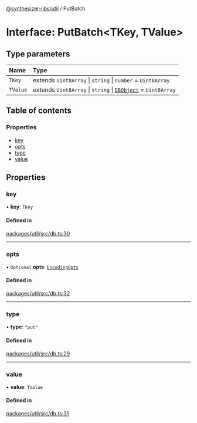 [@synthesizer-libs/util](../README.md) / PutBatch

# Interface: PutBatch<TKey, TValue\>

## Type parameters

| Name | Type |
| :------ | :------ |
| `TKey` | extends `Uint8Array` \| `string` \| `number` = `Uint8Array` |
| `TValue` | extends `Uint8Array` \| `string` \| [`DBObject`](../README.md#dbobject) = `Uint8Array` |

## Table of contents

### Properties

- [key](PutBatch.md#key)
- [opts](PutBatch.md#opts)
- [type](PutBatch.md#type)
- [value](PutBatch.md#value)

## Properties

### key

• **key**: `TKey`

#### Defined in

[packages/util/src/db.ts:30](https://github.com/ethereumjs/ethereumjs-monorepo/blob/master/packages/util/src/db.ts#L30)

___

### opts

• `Optional` **opts**: [`EncodingOpts`](../README.md#encodingopts)

#### Defined in

[packages/util/src/db.ts:32](https://github.com/ethereumjs/ethereumjs-monorepo/blob/master/packages/util/src/db.ts#L32)

___

### type

• **type**: ``"put"``

#### Defined in

[packages/util/src/db.ts:29](https://github.com/ethereumjs/ethereumjs-monorepo/blob/master/packages/util/src/db.ts#L29)

___

### value

• **value**: `TValue`

#### Defined in

[packages/util/src/db.ts:31](https://github.com/ethereumjs/ethereumjs-monorepo/blob/master/packages/util/src/db.ts#L31)
